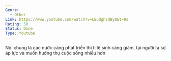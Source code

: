 ```yaml
---
Genre:
  - Other
Link: https://www.youtube.com/watch?v=LBudghsdByQ&t=0s
Rating: 50
Status: Done
Type: Youtube
---
```

Nói chung là các nước càng phát triển thì tỉ lệ sinh càng giảm, tại người ta sợ áp lực và muốn hưởng thụ cuộc sống nhiều hơn
